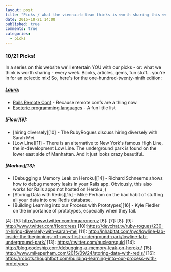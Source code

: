 ```yaml
---
layout: post
title: "Picks / what the vienna.rb team thinks is worth sharing this week"
date: 2015-10-21 14:00
published: true
comments: true
categories:
  - picks
---
```


### 10/21 Picks!

In a series on this website we'll entertain YOU with our picks - or: what we think is worth sharing - every week.
Books, articles, gems, fun stuff... you're in for an eclectic mix! So, here's for the one-hundred-twenty-ninth edition:

##### [Laura][1]:
- [Rails Remote Conf][2] - Because remote confs are a thing now. 
- [Esoteric programming languages][3] - A fun little list

##### [Floor][9]:
- [hiring diversely][10] - The RubyRogues discuss hiring diversely with Sarah Mei.
- [Low Line][11] - There is an alternative to New York's famous High Line, the in-development Low Line. The underground park is found on the lower east side of Manhattan. And it just looks crazy beautiful.

##### [Markus][13]:
- [Debugging a Memory Leak on Heroku][14] - Richard Schneems shows how to debug memory leaks in your Rails app. Obviously, this also works for Rails apps not hosted on Heroku ;)
- [Storing Data with Redis][15] - Mike Perham on the bad habit of stuffing all your data into one Redis database.
- [Building Learning into our Process with Prototypes][16] - Kyle Fiedler on the importance of prototypes, especially when they fail.

[1]: http://www.twitter.com/alicetragedy
[2]: https://railsremoteconf.com/
[3]: https://en.wikipedia.org/wiki/Esoteric_programming_language
[4]:
[5]: http://www.twitter.com/mraaroncruz
[6]:
[7]:
[8]:
[9]: http://www.twitter.com/floordrees
[10]:https://devchat.tv/ruby-rogues/230-rr-hiring-diversely-with-sarah-mei
[11]: http://inhabitat.com/nyc/lowline-lab-inside-the-beginnings-of-nycs-first-underground-park/lowline-lab-underground-park/
[13]: https://twitter.com/nuclearsquid
[14]: http://blog.codeship.com/debugging-a-memory-leak-on-heroku/
[15]: http://www.mikeperham.com/2015/09/24/storing-data-with-redis/
[16]: https://robots.thoughtbot.com/building-learning-into-our-process-with-prototypes
